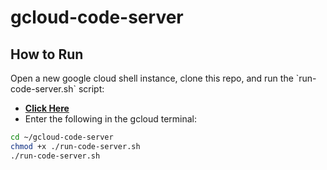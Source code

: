 # gcloud-code-server

## How to Run

Open a new google cloud shell instance, clone this repo, and run the \`run-code-server.sh\` script:
* [**Click Here**](https://shell.cloud.google.com/?fromcloudshell=true&show=ide%2Cterminal&cloudshell_git_repo=https://github.com/ChoiBoiii/gcloud-code-server.git)
* Enter the following in the gcloud terminal:
```bash
cd ~/gcloud-code-server
chmod +x ./run-code-server.sh
./run-code-server.sh
```
